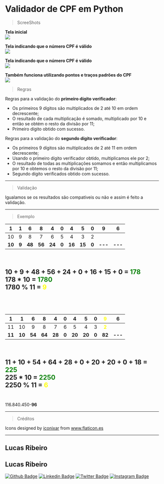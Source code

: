 # Validador de CPF em Python

>ScreeShots  

**Tela inicial**  
![](https://snipboard.io/TbkrNj.jpg)

**Tela indicando que o número CPF é válido**  
![](https://snipboard.io/cN9eIm.jpg)

**Tela indicando que o número CPF é válido**  
![](https://snipboard.io/MOb3he.jpg)

**Também funciona utilizando pontos e traços padrões do CPF**  
![](https://snipboard.io/K9itvp.jpg)

>Regras

Regras para a validação do **primeiro dígito verificador**:

* Os primeiros 9 dígitos são multiplicados de 2 até 10 em ordem decrescente;
* O resultado de cada multiplicação é somado, multiplicado por 10 e então se obtém o resto da divisão por 11;
* Primeiro dígito obtido com sucesso.

Regras para a validação do **segundo dígito verificador**:

* Os primeiros 9 dígitos são multiplicados de 2 até 11 em ordem decrescente;
* Usando o primeiro dígito verificador obtido, multiplicamos ele por 2;
* O resultado de todas as multiplicações somamos e então multiplicamos por 10 e obtemos o resto da divisão por 11;
* Segundo dígito verificados obtido com sucesso.  

---  

>Validação  

Igualamos se os resultados são compatíveis ou não e assim é feito a validação.  

---  

>Exemplo  

|1|1|6|8|4|0|4|5|0|9|6|
|:-:|:-:|:-:|:-:|:-:|:-:|:-:|:-:|:-:|:-:|:-:|
|10|9|8|7|6|5|4|3|2|
|**10**|**9**|**48**|**56**|**24**|**0**|**16**|**15**|**0**|**---**|**---**|  
</br>  

10 + 9 + 48 + 56 + 24 + 0 + 16 + 15 + 0 = <span style="color: green; bold">**178**</span>  
178 * 10 = <span style="color: green; bold">**1780**</span>  
1780 % 11 = <span style="color: yellow; bold">**9**</span>  
</br>
---  
</br>  

|1|1|6|8|4|0|4|5|0|<span style="color: yellow; bold">**9**</span>|6|
|:-:|:-:|:-:|:-:|:-:|:-:|:-:|:-:|:-:|:-:|:-:|
|11|10|9|8|7|6|5|4|3|<span style="color: yellow; bold">**2**</span>|
|**11**|**10**|**54**|**64**|**28**|**0**|**20**|**20**|**0**|**82**|**---**|  
</br>  

11 + 10 + 54 + 64 + 28 + 0 + 20 + 20 + 0 + 18 = <span style="color: green; bold">**225**</span>  
225 * 10 = <span style="color: green; bold">**2250**</span>  
2250 % 11 = <span style="color: yellow; bold">**6**</span>  
</br>  
---

116.840.450-**96** 

---
>Créditos  

Icons designed by <a href="https://www.flaticon.es/autores/iconixar" title="iconixar">iconixar</a> from <a href="https://www.flaticon.es/" title="Flaticon"> www.flaticon.es</a>

---
## Lucas Ribeiro
## Lucas Ribeiro
[![Github Badge](https://img.shields.io/badge/-Github-000?style=flat-square&logo=Github&logoColor=white&link=https://github.com/LucasRibeiroRJBR)](https://github.com/LucasRibeiroRJBR)
[![Linkedin Badge](https://img.shields.io/badge/-LinkedIn-blue?style=flat-square&logo=Linkedin&logoColor=white&link=https://www.linkedin.com/in/lucas-santos-ribeiro//)](https://www.linkedin.com/in/lucas-santos-ribeiro/)
[![Twitter Badge](https://img.shields.io/badge/-Twitter-1ca0f1?style=flat-square&labelColor=1ca0f1&logo=twitter&logoColor=white&link=https://twitter.com/lucas_sanri)](https://twitter.com/lucas_sanri)
[![Instagram Badge](https://img.shields.io/badge/-Instagram-%23E4405F.svg?&style=flat-square&labelColor=23E4405F&logo=instagram&logoColor=white&link=https://www.instagram.com/lucas_sanri/)](https://www.instagram.com/lucas_sanri/)
